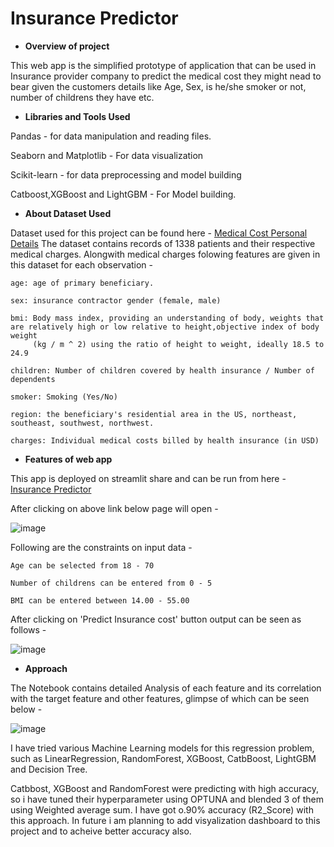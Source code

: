 # Insurance Predictor

* **Overview of project**

This web app is the simplified prototype of application that can be used in Insurance provider company to predict the medical cost they might nead to bear 
given the customers details like Age, Sex, is he/she smoker or not, number of childrens they have etc.

* **Libraries and Tools Used**

Pandas - for data manipulation and reading files.

Seaborn and Matplotlib - For data visualization

Scikit-learn - for data preprocessing and model building

Catboost,XGBoost and LightGBM - For Model building.

* **About Dataset Used**

Dataset used for this project can be found here - [Medical Cost Personal Details](https://www.kaggle.com/mirichoi0218/insurance)
The dataset contains records of 1338 patients and their respective medical charges. Alongwith medical charges folowing features are given in this dataset 
for each observation -

    age: age of primary beneficiary.

    sex: insurance contractor gender (female, male)

    bmi: Body mass index, providing an understanding of body, weights that are relatively high or low relative to height,objective index of body weight 
         (kg / m ^ 2) using the ratio of height to weight, ideally 18.5 to 24.9

    children: Number of children covered by health insurance / Number of dependents

    smoker: Smoking (Yes/No)

    region: the beneficiary's residential area in the US, northeast, southeast, southwest, northwest.

    charges: Individual medical costs billed by health insurance (in USD)
    
    
* **Features of web app**

This app is deployed on streamlit share and can be run from here - [Insurance Predictor](https://share.streamlit.io/omkarborikar/insurance-prediction/main/app.py)

After clicking on above link below page will open -

![image](https://user-images.githubusercontent.com/82905366/143280580-cd9b74e9-3999-49bf-944c-8021e5af61c4.png)

Following are the constraints on input data - 

    Age can be selected from 18 - 70

    Number of childrens can be entered from 0 - 5

    BMI can be entered between 14.00 - 55.00

After clicking on 'Predict Insurance cost' button output can be seen as follows -

![image](https://user-images.githubusercontent.com/82905366/143280870-b9a26053-5266-4389-8b30-190e4f9f275e.png)

* **Approach** 

The Notebook contains detailed Analysis of each feature and its correlation with the target feature and other features, glimpse of which can be seen below -

![image](https://user-images.githubusercontent.com/82905366/143281512-cb09202b-7ff5-4858-85c8-a8f274f27115.png)


I have tried various Machine Learning models for this regression problem, such as LinearRegression, RandomForest, XGBoost, CatbBoost, LightGBM and Decision Tree.

Catbbost, XGBoost and RandomForest were predicting with high accuracy, so i have tuned their hyperparameter using OPTUNA and blended 3 of them using Weighted 
average sum. I have got o.90% accuracy (R2_Score) with this approach. In future i am planning to add visyalization dashboard to this project and to acheive better
accuracy also.

